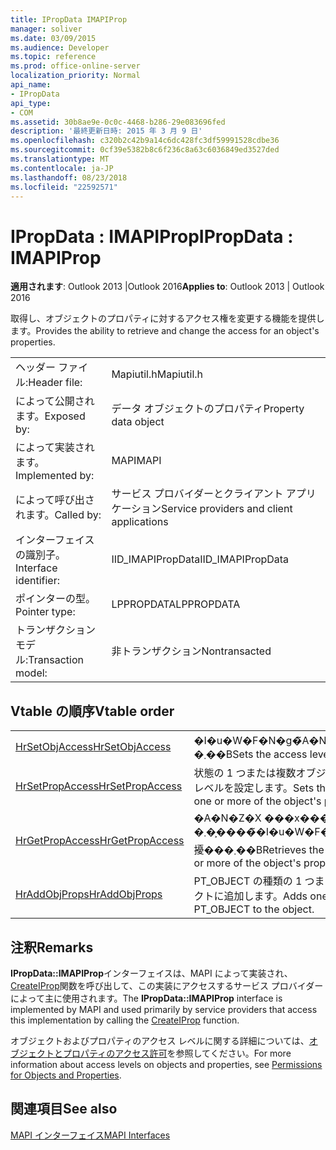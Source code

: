 ```yaml
---
title: IPropData IMAPIProp
manager: soliver
ms.date: 03/09/2015
ms.audience: Developer
ms.topic: reference
ms.prod: office-online-server
localization_priority: Normal
api_name:
- IPropData
api_type:
- COM
ms.assetid: 30b8ae9e-0c0c-4468-b286-29e083696fed
description: '最終更新日時: 2015 年 3 月 9 日'
ms.openlocfilehash: c320b2c42b9a14c6dc428fc3df59991528cdbe36
ms.sourcegitcommit: 0cf39e5382b8c6f236c8a63c6036849ed3527ded
ms.translationtype: MT
ms.contentlocale: ja-JP
ms.lasthandoff: 08/23/2018
ms.locfileid: "22592571"
---
```

# <a name="ipropdata--imapiprop"></a><span data-ttu-id="31296-103">IPropData : IMAPIProp</span><span class="sxs-lookup"><span data-stu-id="31296-103">IPropData : IMAPIProp</span></span>

  
  
<span data-ttu-id="31296-104">**適用されます**: Outlook 2013 |Outlook 2016</span><span class="sxs-lookup"><span data-stu-id="31296-104">**Applies to**: Outlook 2013 | Outlook 2016</span></span> 
  
<span data-ttu-id="31296-105">取得し、オブジェクトのプロパティに対するアクセス権を変更する機能を提供します。</span><span class="sxs-lookup"><span data-stu-id="31296-105">Provides the ability to retrieve and change the access for an object's properties.</span></span> 
  
|||
|:-----|:-----|
|<span data-ttu-id="31296-106">ヘッダー ファイル:</span><span class="sxs-lookup"><span data-stu-id="31296-106">Header file:</span></span>  <br/> |<span data-ttu-id="31296-107">Mapiutil.h</span><span class="sxs-lookup"><span data-stu-id="31296-107">Mapiutil.h</span></span>  <br/> |
|<span data-ttu-id="31296-108">によって公開されます。</span><span class="sxs-lookup"><span data-stu-id="31296-108">Exposed by:</span></span>  <br/> |<span data-ttu-id="31296-109">データ オブジェクトのプロパティ</span><span class="sxs-lookup"><span data-stu-id="31296-109">Property data object</span></span>  <br/> |
|<span data-ttu-id="31296-110">によって実装されます。</span><span class="sxs-lookup"><span data-stu-id="31296-110">Implemented by:</span></span>  <br/> |<span data-ttu-id="31296-111">MAPI</span><span class="sxs-lookup"><span data-stu-id="31296-111">MAPI</span></span>  <br/> |
|<span data-ttu-id="31296-112">によって呼び出されます。</span><span class="sxs-lookup"><span data-stu-id="31296-112">Called by:</span></span>  <br/> |<span data-ttu-id="31296-113">サービス プロバイダーとクライアント アプリケーション</span><span class="sxs-lookup"><span data-stu-id="31296-113">Service providers and client applications</span></span>  <br/> |
|<span data-ttu-id="31296-114">インターフェイスの識別子。</span><span class="sxs-lookup"><span data-stu-id="31296-114">Interface identifier:</span></span>  <br/> |<span data-ttu-id="31296-115">IID_IMAPIPropData</span><span class="sxs-lookup"><span data-stu-id="31296-115">IID_IMAPIPropData</span></span>  <br/> |
|<span data-ttu-id="31296-116">ポインターの型。</span><span class="sxs-lookup"><span data-stu-id="31296-116">Pointer type:</span></span>  <br/> |<span data-ttu-id="31296-117">LPPROPDATA</span><span class="sxs-lookup"><span data-stu-id="31296-117">LPPROPDATA</span></span>  <br/> |
|<span data-ttu-id="31296-118">トランザクション モデル:</span><span class="sxs-lookup"><span data-stu-id="31296-118">Transaction model:</span></span>  <br/> |<span data-ttu-id="31296-119">非トランザクション</span><span class="sxs-lookup"><span data-stu-id="31296-119">Nontransacted</span></span>  <br/> |
   
## <a name="vtable-order"></a><span data-ttu-id="31296-120">Vtable の順序</span><span class="sxs-lookup"><span data-stu-id="31296-120">Vtable order</span></span>

|||
|:-----|:-----|
|[<span data-ttu-id="31296-121">HrSetObjAccess</span><span class="sxs-lookup"><span data-stu-id="31296-121">HrSetObjAccess</span></span>](ipropdata-hrsetobjaccess.md) <br/> |<span data-ttu-id="31296-122">�I�u�W�F�N�g�̃A�N�Z�X ���x����ݒ肵�܂��B</span><span class="sxs-lookup"><span data-stu-id="31296-122">Sets the access level for the object.</span></span>  <br/> |
|[<span data-ttu-id="31296-123">HrSetPropAccess</span><span class="sxs-lookup"><span data-stu-id="31296-123">HrSetPropAccess</span></span>](ipropdata-hrsetpropaccess.md) <br/> |<span data-ttu-id="31296-124">状態の 1 つまたは複数オブジェクトのプロパティのアクセス レベルを設定します。</span><span class="sxs-lookup"><span data-stu-id="31296-124">Sets the access level and status for one or more of the object's properties.</span></span>  <br/> |
|[<span data-ttu-id="31296-125">HrGetPropAccess</span><span class="sxs-lookup"><span data-stu-id="31296-125">HrGetPropAccess</span></span>](ipropdata-hrgetpropaccess.md) <br/> |<span data-ttu-id="31296-126">�A�N�Z�X ���x���� 1 �܂��͕����̃I�u�W�F�N�g�̃v���p�e�B�̏�Ԃ�擾���܂��B</span><span class="sxs-lookup"><span data-stu-id="31296-126">Retrieves the access level and status for one or more of the object's properties.</span></span>  <br/> |
|[<span data-ttu-id="31296-127">HrAddObjProps</span><span class="sxs-lookup"><span data-stu-id="31296-127">HrAddObjProps</span></span>](ipropdata-hraddobjprops.md) <br/> |<span data-ttu-id="31296-128">PT_OBJECT の種類の 1 つまたは複数のプロパティをオブジェクトに追加します。</span><span class="sxs-lookup"><span data-stu-id="31296-128">Adds one or more properties of type PT_OBJECT to the object.</span></span>  <br/> |
   
## <a name="remarks"></a><span data-ttu-id="31296-129">注釈</span><span class="sxs-lookup"><span data-stu-id="31296-129">Remarks</span></span>

<span data-ttu-id="31296-130">**IPropData::IMAPIProp**インターフェイスは、MAPI によって実装され、 [CreateIProp](createiprop.md)関数を呼び出して、この実装にアクセスするサービス プロバイダーによって主に使用されます。</span><span class="sxs-lookup"><span data-stu-id="31296-130">The **IPropData::IMAPIProp** interface is implemented by MAPI and used primarily by service providers that access this implementation by calling the [CreateIProp](createiprop.md) function.</span></span> 
  
<span data-ttu-id="31296-131">オブジェクトおよびプロパティのアクセス レベルに関する詳細については、[オブジェクトとプロパティのアクセス許可](permissions-for-mapi-objects-and-properties.md)を参照してください。</span><span class="sxs-lookup"><span data-stu-id="31296-131">For more information about access levels on objects and properties, see [Permissions for Objects and Properties](permissions-for-mapi-objects-and-properties.md).</span></span>
  
## <a name="see-also"></a><span data-ttu-id="31296-132">関連項目</span><span class="sxs-lookup"><span data-stu-id="31296-132">See also</span></span>



[<span data-ttu-id="31296-133">MAPI インターフェイス</span><span class="sxs-lookup"><span data-stu-id="31296-133">MAPI Interfaces</span></span>](mapi-interfaces.md)

